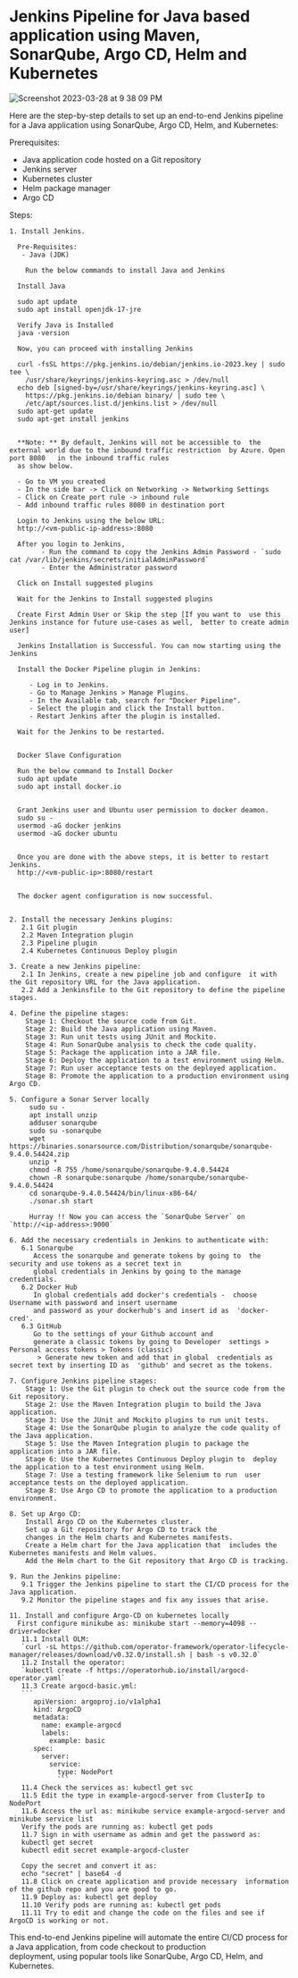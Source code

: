 # Jenkins Pipeline for Java based application using Maven, SonarQube, Argo CD, Helm and Kubernetes

![Screenshot 2023-03-28 at 9 38 09 PM](https://user-images.githubusercontent.com/43399466/228301952-abc02ca2-9942-4a67-8293-f76647b6f9d8.png)


Here are the step-by-step details to set up an end-to-end Jenkins pipeline for a Java application using SonarQube, Argo CD, Helm, and Kubernetes:

Prerequisites:

   -  Java application code hosted on a Git repository
   -   Jenkins server
   -  Kubernetes cluster
   -  Helm package manager
   -  Argo CD

Steps:

    1. Install Jenkins.

      Pre-Requisites:
       - Java (JDK)

        Run the below commands to install Java and Jenkins

      Install Java

      sudo apt update
      sudo apt install openjdk-17-jre

      Verify Java is Installed
      java -version

      Now, you can proceed with installing Jenkins

      curl -fsSL https://pkg.jenkins.io/debian/jenkins.io-2023.key | sudo tee \
        /usr/share/keyrings/jenkins-keyring.asc > /dev/null
      echo deb [signed-by=/usr/share/keyrings/jenkins-keyring.asc] \
        https://pkg.jenkins.io/debian binary/ | sudo tee \
        /etc/apt/sources.list.d/jenkins.list > /dev/null
      sudo apt-get update
      sudo apt-get install jenkins


      **Note: ** By default, Jenkins will not be accessible to  the external world due to the inbound traffic restriction  by Azure. Open port 8080   in the inbound traffic rules  
      as show below.

      - Go to VM you created
      - In the side bar -> Click on Networking -> Networking Settings
      - Click on Create port rule -> inbound rule
      - Add inbound traffic rules 8080 in destination port

      Login to Jenkins using the below URL:
      http://<vm-public-ip-address>:8080

      After you login to Jenkins, 
            - Run the command to copy the Jenkins Admin Password - `sudo cat /var/lib/jenkins/secrets/initialAdminPassword`
            - Enter the Administrator password

      Click on Install suggested plugins

      Wait for the Jenkins to Install suggested plugins

      Create First Admin User or Skip the step [If you want to  use this Jenkins instance for future use-cases as well,  better to create admin user]

      Jenkins Installation is Successful. You can now starting using the Jenkins 

      Install the Docker Pipeline plugin in Jenkins:

         - Log in to Jenkins.
         - Go to Manage Jenkins > Manage Plugins.
         - In the Available tab, search for "Docker Pipeline".
         - Select the plugin and click the Install button.
         - Restart Jenkins after the plugin is installed.

      Wait for the Jenkins to be restarted.


      Docker Slave Configuration

      Run the below command to Install Docker
      sudo apt update
      sudo apt install docker.io


      Grant Jenkins user and Ubuntu user permission to docker deamon.
      sudo su - 
      usermod -aG docker jenkins
      usermod -aG docker ubuntu


      Once you are done with the above steps, it is better to restart Jenkins.
      http://<vm-public-ip>:8080/restart


      The docker agent configuration is now successful.


    2. Install the necessary Jenkins plugins:
       2.1 Git plugin
       2.2 Maven Integration plugin
       2.3 Pipeline plugin
       2.4 Kubernetes Continuous Deploy plugin

    3. Create a new Jenkins pipeline:
       2.1 In Jenkins, create a new pipeline job and configure  it with the Git repository URL for the Java application.
       2.2 Add a Jenkinsfile to the Git repository to define the pipeline stages.

    4. Define the pipeline stages:
        Stage 1: Checkout the source code from Git.
        Stage 2: Build the Java application using Maven.
        Stage 3: Run unit tests using JUnit and Mockito.
        Stage 4: Run SonarQube analysis to check the code quality.
        Stage 5: Package the application into a JAR file.
        Stage 6: Deploy the application to a test environment using Helm.
        Stage 7: Run user acceptance tests on the deployed application.
        Stage 8: Promote the application to a production environment using Argo CD.

    5. Configure a Sonar Server locally
         sudo su -
         apt install unzip
         adduser sonarqube
         sudo su -sonarqube
         wget https://binaries.sonarsource.com/Distribution/sonarqube/sonarqube-9.4.0.54424.zip
         unzip *
         chmod -R 755 /home/sonarqube/sonarqube-9.4.0.54424
         chown -R sonarqube:sonarqube /home/sonarqube/sonarqube-9.4.0.54424
         cd sonarqube-9.4.0.54424/bin/linux-x86-64/
         ./sonar.sh start

         Hurray !! Now you can access the `SonarQube Server` on `http://<ip-address>:9000`
    
    6. Add the necessary credentials in Jenkins to authenticate with:
       6.1 Sonarqube
          Access the sonarqube and generate tokens by going to  the security and use tokens as a secret text in  
          global credentials in Jenkins by going to the manage  credentials.
       6.2 Docker Hub
          In global credentials add docker's credentials -  choose Username with password and insert username  
          and password as your dockerhub's and insert id as  'docker-cred'.
       6.3 GitHub
          Go to the settings of your Github account and  
          generate a classic tokens by going to Developer  settings > Personal access tokens > Tokens (classic) 
           > Generate new token and add that in global  credentials as secret text by inserting ID as  'github' and secret as the tokens. 

    7. Configure Jenkins pipeline stages:
        Stage 1: Use the Git plugin to check out the source code from the Git repository.
        Stage 2: Use the Maven Integration plugin to build the Java application.
        Stage 3: Use the JUnit and Mockito plugins to run unit tests.
        Stage 4: Use the SonarQube plugin to analyze the code quality of the Java application.
        Stage 5: Use the Maven Integration plugin to package the application into a JAR file.
        Stage 6: Use the Kubernetes Continuous Deploy plugin to  deploy the application to a test environment using Helm.
        Stage 7: Use a testing framework like Selenium to run  user acceptance tests on the deployed application.
        Stage 8: Use Argo CD to promote the application to a production environment.

    8. Set up Argo CD:
        Install Argo CD on the Kubernetes cluster.
        Set up a Git repository for Argo CD to track the  
        changes in the Helm charts and Kubernetes manifests. 
        Create a Helm chart for the Java application that  includes the Kubernetes manifests and Helm values. 
        Add the Helm chart to the Git repository that Argo CD is tracking.

    9. Run the Jenkins pipeline:
       9.1 Trigger the Jenkins pipeline to start the CI/CD process for the Java application.
       9.2 Monitor the pipeline stages and fix any issues that arise.
   
    11. Install and configure Argo-CD on kubernetes locally
      First configure minikube as: minikube start --memory=4098 --driver=docker
       11.1 Install OLM:
       `curl -sL https://github.com/operator-framework/operator-lifecycle-manager/releases/download/v0.32.0/install.sh | bash -s v0.32.0`
       11.2 Install the operator:
       `kubectl create -f https://operatorhub.io/install/argocd-operator.yaml`
       11.3 Create argocd-basic.yml:
       ```
          apiVersion: argoproj.io/v1alpha1
          kind: ArgoCD
          metadata:
            name: example-argocd
            labels:
              example: basic
          spec:
            server:
              service:
                type: NodePort
                ```
       11.4 Check the services as: kubectl get svc
       11.5 Edit the type in example-argocd-server from ClusterIp to NodePort
       11.6 Access the url as: minikube service example-argocd-server and minikube service list
       Verify the pods are running as: kubectl get pods
       11.7 Sign in with username as admin and get the password as:
       kubectl get secret
       kubectl edit secret example-argocd-cluster

       Copy the secret and convert it as:
       echo "secret" | base64 -d
       11.8 Click on create application and provide necessary  information of the github repo and you are good to go.
       11.9 Deploy as: kubectl get deploy
       11.10 Verify pods are running as: kubectl get pods
       11.11 Try to edit and change the code on the files and see if ArgoCD is working or not.



This end-to-end Jenkins pipeline will automate the entire CI/CD  process for a Java application, from code checkout to production  
deployment, using popular tools like SonarQube, Argo CD, Helm,  and Kubernetes.
